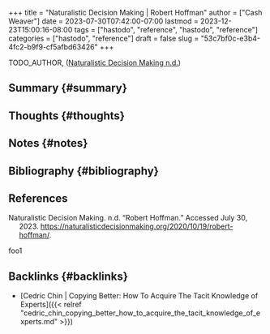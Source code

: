 +++
title = "Naturalistic Decision Making | Robert Hoffman"
author = ["Cash Weaver"]
date = 2023-07-30T07:42:00-07:00
lastmod = 2023-12-23T15:00:16-08:00
tags = ["hastodo", "reference", "hastodo", "reference"]
categories = ["hastodo", "reference"]
draft = false
slug = "53c7bf0c-e3b4-4fc2-b9f9-cf5afbd63426"
+++

TODO_AUTHOR, (<a href="#citeproc_bib_item_1">Naturalistic Decision Making n.d.</a>)


## Summary {#summary}


## Thoughts {#thoughts}


## Notes {#notes}


## Bibliography {#bibliography}

## References

<style>.csl-entry{text-indent: -1.5em; margin-left: 1.5em;}</style><div class="csl-bib-body">
  <div class="csl-entry"><a id="citeproc_bib_item_1"></a>Naturalistic Decision Making. n.d. “Robert Hoffman.” Accessed July 30, 2023. <a href="https://naturalisticdecisionmaking.org/2020/10/19/robert-hoffman/">https://naturalisticdecisionmaking.org/2020/10/19/robert-hoffman/</a>.</div>
</div>

foo1


## Backlinks {#backlinks}

-   [Cedric Chin | Copying Better: How To Acquire The Tacit Knowledge of Experts]({{< relref "cedric_chin_copying_better_how_to_acquire_the_tacit_knowledge_of_experts.md" >}})
